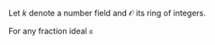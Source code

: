 Let $k$ denote a number field and $\mathcal{O}$ its ring of integers.

For any fraction ideal $\mathfrak{a}$ 